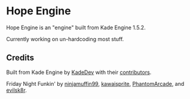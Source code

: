 # Hope Engine
Hope Engine is an "engine" built from Kade Engine 1.5.2.

Currently working on un-hardcoding most stuff.

## Credits
Built from Kade Engine by [KadeDev](https://github.com/KadeDev) with their [contributors](https://github.com/KadeDev/Kade-Engine/graphs/contributors).

Friday Night Funkin' by [ninjamuffin99](https://twitter.com/ninja_muffin99), [kawaisprite](https://twitter.com/kawaisprite), [PhantomArcade](https://twitter.com/phantomarcade3k), and [evilsk8r](https://twitter.com/evilsk8r).